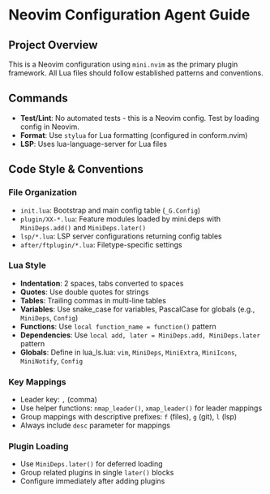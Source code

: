 # Neovim Configuration Agent Guide

## Project Overview

This is a Neovim configuration using `mini.nvim` as the primary plugin framework. All Lua files should follow established patterns and conventions.

## Commands

- **Test/Lint**: No automated tests - this is a Neovim config. Test by loading config in Neovim.
- **Format**: Use `stylua` for Lua formatting (configured in conform.nvim)
- **LSP**: Uses lua-language-server for Lua files

## Code Style & Conventions

### File Organization

- `init.lua`: Bootstrap and main config table (`_G.Config`)
- `plugin/XX-*.lua`: Feature modules loaded by mini.deps with `MiniDeps.add()` and `MiniDeps.later()`
- `lsp/*.lua`: LSP server configurations returning config tables
- `after/ftplugin/*.lua`: Filetype-specific settings

### Lua Style

- **Indentation**: 2 spaces, tabs converted to spaces
- **Quotes**: Use double quotes for strings
- **Tables**: Trailing commas in multi-line tables
- **Variables**: Use snake_case for variables, PascalCase for globals (e.g., `MiniDeps`, `Config`)
- **Functions**: Use `local function_name = function()` pattern
- **Dependencies**: Use `local add, later = MiniDeps.add, MiniDeps.later` pattern
- **Globals**: Define in lua_ls.lua: `vim`, `MiniDeps`, `MiniExtra`, `MiniIcons`, `MiniNotify`, `Config`

### Key Mappings

- Leader key: `,` (comma)
- Use helper functions: `nmap_leader()`, `xmap_leader()` for leader mappings
- Group mappings with descriptive prefixes: `f` (files), `g` (git), `l` (lsp)
- Always include `desc` parameter for mappings

### Plugin Loading

- Use `MiniDeps.later()` for deferred loading
- Group related plugins in single `later()` blocks
- Configure immediately after adding plugins
